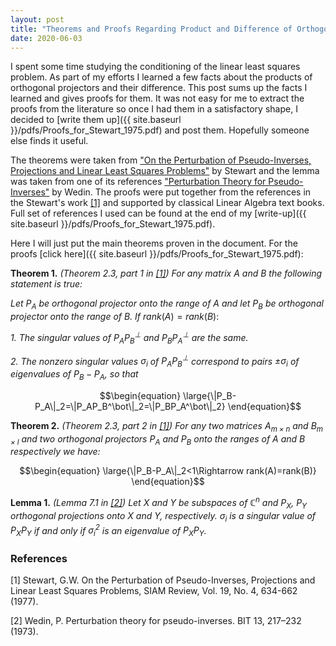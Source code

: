 ```yaml
---
layout: post
title: "Theorems and Proofs Regarding Product and Difference of Orthogonal Projectors"
date: 2020-06-03
---
```


I spent some time studying the conditioning of the linear least squares problem. As part of my efforts I learned a few facts about the products of orthogonal projectors and their difference. This post sums up the facts I learned and gives proofs for them. It was not easy for me to extract the proofs from the literature so once I had them in a satisfactory shape, I decided to [write them up]({{ site.baseurl }}/pdfs/Proofs_for_Stewart_1975.pdf) and post them. Hopefully someone else finds it useful. 

The theorems were taken from ["On  the  Perturbation  of  Pseudo-Inverses,  Projections  and Linear Least Squares Problems"](https://www.jstor.org/stable/pdf/2030248.pdf?casa_token=joldR17HLX4AAAAA:1KRftBiKtATt3TK3qkAIzN7re2ViU5cOpiBzTkv9Knrr9cGaT4k9vB525P1ANvlEOnMQwmwEbiNpZSSwoDE1Av9na4l_pvunCoWEnIw3jpmdgU2Dcb8jog) by Stewart and the lemma was taken from one of its references ["Perturbation Theory for Pseudo-Inverses"](https://link.springer.com/article/10.1007/BF01933494) by Wedin. The proofs were put together from the references in the Stewart's work [[1]](#1) and supported by classical Linear Algebra text books. Full set of references I used can be found at the end of my [write-up]({{ site.baseurl }}/pdfs/Proofs_for_Stewart_1975.pdf).

Here I will just put the main theorems proven in the document. For the proofs [click here]({{ site.baseurl }}/pdfs/Proofs_for_Stewart_1975.pdf):


**Theorem 1.** *(Theorem 2.3, part 1 in [[1]](#1))*
*For any matrix $A$ and $B$ the following statement is true:* 

*Let $P_A$ be orthogonal projector onto the range of $A$ and let $P_B$ be orthogonal projector onto the range of $B$.* 
*If* $rank(A) = rank(B)$: 


*1. The singular values of $P_AP_B^\bot$ and $P_BP_A^\bot$ are the same.*

*2. The nonzero singular values $\sigma_i$ of $P_AP_B^\bot$ correspond to pairs $\pm\sigma_i$ of eigenvalues of $P_B-P_A$, so that*

$$\begin{equation}
\large{\|P_B-P_A\|_2=\|P_AP_B^\bot\|_2=\|P_BP_A^\bot\|_2}
\end{equation}$$



**Theorem 2.** *(Theorem 2.3, part 2 in [[1]](#1))*
*For any two matrices $A_{m \times n}$ and $B_{m \times l}$ and two orthogonal projectors $P_A$ and $P_B$ onto the ranges of $A$ and $B$ respectively we have:*

$$\begin{equation}
   \large{\|P_B-P_A\|_2<1\Rightarrow rank(A)=rank(B)}
\end{equation}$$


**Lemma 1.** *(Lemma 7.1 in [[2]](#2))*
*Let $X$ and $Y$ be subspaces of $\mathbb C^n$ and $P_X$, $P_Y$ orthogonal projections onto $X$ and $Y$, respectively. $\sigma_i$ is a singular value of $P_XP_Y$ if and only if $\sigma_i^2$ is an eigenvalue of $P_XP_Y$.* 


### References
<a id="1">[1]</a> 
Stewart, G.W. On the Perturbation of Pseudo-Inverses, Projections and Linear Least Squares Problems, SIAM Review, Vol. 19, No. 4, 634-662 (1977). 

<a id="1">[2]</a>
Wedin, P. Perturbation theory for pseudo-inverses. BIT 13, 217–232 (1973). 